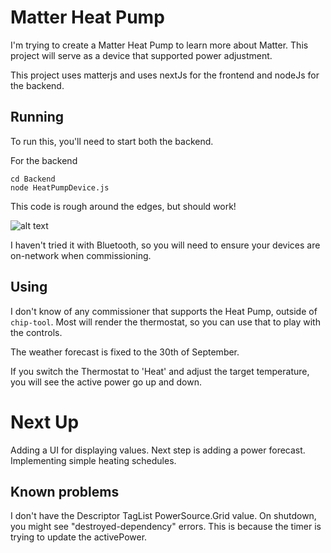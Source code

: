 # Matter Heat Pump

I'm trying to create a Matter Heat Pump to learn more about Matter. This project will serve as a device that supported power adjustment. 

This project uses matterjs and uses nextJs for the frontend and nodeJs for the backend.

## Running
To run this, you'll need to start both the backend.

For the backend
```
cd Backend
node HeatPumpDevice.js
```

This code is rough around the edges, but should work!

![alt text](image.png)

I haven't tried it with Bluetooth, so you will need to ensure your devices are on-network when commissioning.

## Using
I don't know of any commissioner that supports the Heat Pump, outside of `chip-tool`. Most will render the thermostat, so you can use that to play with the controls.

The weather forecast is fixed to the 30th of September. 

If you switch the Thermostat to 'Heat' and adjust the target temperature, you will see the active power go up and down.

# Next Up

Adding a UI for displaying values.
Next step is adding a power forecast.
Implementing simple heating schedules.

## Known problems
I don't have the Descriptor TagList PowerSource.Grid value.
On shutdown, you might see "destroyed-dependency" errors. This is because the timer is trying to update the activePower.
